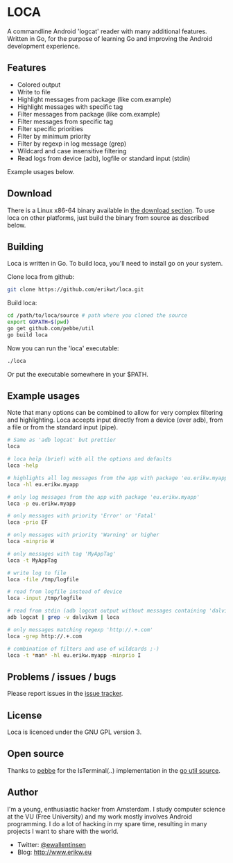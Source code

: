 # LOCA

A commandline Android 'logcat' reader with many additional features.
Written in Go, for the purpose of learning Go and improving the Android development experience.

## Features
* Colored output
* Write to file
* Highlight messages from package (like com.example)
* Highlight messages with specific tag
* Filter messages from package (like com.example)
* Filter messages from specific tag
* Filter specific priorities
* Filter by minimum priority
* Filter by regexp in log message (grep)
* Wildcard and case insensitive filtering
* Read logs from device (adb), logfile or standard input (stdin)

Example usages below.

## Download
There is a Linux x86-64 binary available in [the download section](https://github.com/erikwt/loca/downloads/).
To use loca on other platforms, just build the binary from source as described below.

## Building
Loca is written in Go. To build loca, you'll need to install go on your system.

Clone loca from github:
``` bash
git clone https://github.com/erikwt/loca.git
```

Build loca:
``` bash
cd /path/to/loca/source # path where you cloned the source
export GOPATH=$(pwd)
go get github.com/pebbe/util
go build loca
```

Now you can run the 'loca' executable:
``` bash
./loca
```

Or put the executable somewhere in your $PATH.

## Example usages
Note that many options can be combined to allow for very complex filtering and highlighting. Loca accepts
input directly from a device (over adb), from a file or from the standard input (pipe).

``` bash
# Same as 'adb logcat' but prettier
loca

# loca help (brief) with all the options and defaults
loca -help

# highlights all log messages from the app with package 'eu.erikw.myapp' 
loca -hl eu.erikw.myapp

# only log messages from the app with package 'eu.erikw.myapp'
loca -p eu.erikw.myapp

# only messages with priority 'Error' or 'Fatal'
loca -prio EF

# only messages with priority 'Warning' or higher
loca -minprio W

# only messages with tag 'MyAppTag'
loca -t MyAppTag

# write log to file
loca -file /tmp/logfile

# read from logfile instead of device
loca -input /tmp/logfile

# read from stdin (adb logcat output without messages containing 'dalvikvm' 
adb logcat | grep -v dalvikvm | loca

# only messages matching regexp 'http://.+.com'
loca -grep http://.+.com

# combination of filters and use of wildcards ;-)
loca -t *man* -hl eu.erikw.myapp -minprio I
```

## Problems / issues / bugs
Please report issues in the [issue tracker](https://github.com/erikwt/loca/issues).

## License
Loca is licenced under the GNU GPL version 3.

## Open source
Thanks to [pebbe](https://github.com/pebbe) for the IsTerminal(..) implementation in the [go util source](https://github.com/pebbe/util).

## Author
I'm a young, enthusiastic hacker from Amsterdam. I study computer science at the VU (Free University) and my work mostly involves Android programming. I do a lot of hacking in my spare time, resulting in many projects I want to share with the world.

* Twitter: [@ewallentinsen](http://www.twitter.com/ewallentinsen)
* Blog: http://www.erikw.eu
